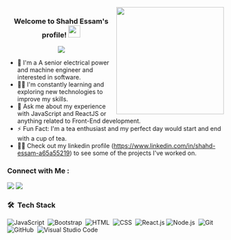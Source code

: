 
<img width="250" align="right" src="https://c.tenor.com/_DOBjnGspYAAAAAM/code-coding.gif">

<h3 align="center">
  Welcome to Shahd Essam's profile!
  <img src="https://media.giphy.com/media/hvRJCLFzcasrR4ia7z/giphy.gif" width="28">
</h3>

<!-- Typing SVG by DenverCoder1 - https://github.com/DenverCoder1/readme-typing-svg -->
<p align="center">
  <a href="https://github.com/DenverCoder1/readme-typing-svg"><img src="https://readme-typing-svg.herokuapp.com/?lines=Front-End%20web%20developer;Always%20learning%20new%20things&font=Fira%20Code&center=true&width=440&height=45&color=f75c7e&vCenter=true&size=22"></a>
</p> 

- 🏢 I'm a A senior electrical power and machine engineer and interested in software.
- 👨‍💻 I'm constantly learning and exploring new technologies to improve my skills.
- 💬 Ask me about my experience with JavaScript and ReactJS or anything related to Front-End development.
- ⚡ Fun Fact: I'm a tea enthusiast and my perfect day would start and end with a cup of tea.
- 👨‍💻 Check out my linkedin profile (https://www.linkedin.com/in/shahd-essam-a65a55219) to see some of the projects I've worked on.


### Connect with Me :

<a href="https://www.linkedin.com/in/shahd-essam-a65a55219" target="_blank"><img src="https://img.shields.io/badge/-Shahd%20Essam-0077B5?style=for-the-badge&logo=Linkedin&logoColor=white"/></a>
<a href="https://www.facebook.com/profile.php?id=100017723290479&mibextid=LQQJ4d" target="_blank"><img src="https://img.shields.io/badge/-Shahd%20Essam-0077B5?style=for-the-badge&logo=Facebook&logoColor=white"/></a>



### 🛠 &nbsp;Tech Stack
![JavaScript](https://img.shields.io/badge/-JavaScript-05122A?style=flat&logo=javascript)&nbsp;
![Bootstrap](https://img.shields.io/badge/-Bootstrap-05122A?style=flat&logo=bootstrap&logoColor=563D7C)&nbsp;
![HTML](https://img.shields.io/badge/-HTML-05122A?style=flat&logo=HTML5)&nbsp;
![CSS](https://img.shields.io/badge/-CSS-05122A?style=flat&logo=CSS3&logoColor=1572B6)&nbsp;
![React.js](https://img.shields.io/badge/-React-05122A?style=flat&logo=react)
![Node.js](https://img.shields.io/badge/-Node.js-05122A?style=flat&logo=node.js&logoColor=339933)&nbsp;
![Git](https://img.shields.io/badge/-Git-05122A?style=flat&logo=git)&nbsp;
![GitHub](https://img.shields.io/badge/-GitHub-05122A?style=flat&logo=github)&nbsp;
![Visual Studio Code](https://img.shields.io/badge/-Visual%20Studio%20Code-05122A?style=flat&logo=visual-studio-code&logoColor=007ACC)&nbsp;





